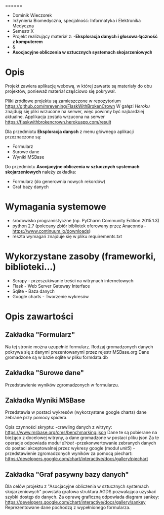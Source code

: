 ======
- Dominik Wieczorek
- Inżynieria Biomedyczna, specjalność: Informatyka i Elektronika Medyczna
- Semestr X
- Projekt realizujący materiał z:
 -**Eksploracja danych i głosowa łączność z komputerem**
- &
- **Asocjacyjne obliczenia w sztucznych systemach skojarzeniowych**

Opis
==============

Projekt zawiera aplikację webową, w której zawarte są materiały do obu projektów, ponieważ materiał
częściowo się pokrywał.

Pliki źródłowe projektu są zamieszczone w repozytorium https://github.com/mrevening/FlaskWithBrokenCrown
W gałęzi *Heroku* znajdują się pliki wrzucone na serwer, więc powinny być najbardziej aktualne.
Applikacja została wrzucona na serwer https://flaskwithbrokencrown.herokuapp.com/result

Dla przedmiotu **Eksploracja danych** z menu głównego aplikacji przeznaczone są:
- Formularz
- Surowe dane
- Wyniki MSBase

Do przedmiotu **Asocjacyjne obliczenia w sztucznych systemach skojarzeniowych** należy zakładka:
- Formularz (do generownia nowych rekordów)
- Graf bazy danych


Wymagania systemowe
==============
- środowisko programistyczne (np. PyCharm Community Edition 2015.1.3)
- python 2.7 (polecany zbiór bibliotek oferowany przez Anaconda - https://www.continuum.io/downloads)
- reszta wymagań znajduje się w pliku requirements.txt

Wykorzystane zasoby (frameworki, biblioteki...)
==============

- Scrapy - przeszukiwanie treści na witrynach internetowych
- Flask - Web Server Gateway Interface
- Sqlite - Baza danych
- Google charts - Tworzenie wykresów


Opis zawartości
==============
Zakładka "Formularz"
--------------

Na tej stronie można uzupełnić formularz. Rodzaj gromadzonych danych pokrywa się z danymi prezentowanymi przez
rejestr MSBase.org Dane gromadzone są w bazie sqlite w pliku formdata.db

Zakładka "Surowe dane"
--------------

Przedstawienie wyników zgromadzonych w formularzu.

Zakładka Wyniki MSBase
--------------
Przedstawia w postaci wykresów (wykorzystane google charts) dane zebrane przy pomocy spidera.

Opis czynności skryptu:
-crawling danych z witryny: https://www.msbase.org/cms/benchmarking.json
    Dane te są pobierane na bieżąco z docelowej witryny, a dane gromadzone w postaci pliku json
    Za te operacje odpowiada moduł *dirbot*
-przekonwertowanie zebranych danych do postaci akceptowalnej przez wykresy google (moduł *unit5*)
-przedstawienie zgromadzonych wyników za pomocą piechart:
    https://developers.google.com/chart/interactive/docs/gallery/piechart

Zakładka "Graf pasywny bazy danych"
--------------

Dla celów projektu z "Asocjacyjne obliczenia w sztucznych systemach skojarzeniowych" powstała grafowa struktura AGDS
pozwalająca uzyskać szybki dostęp do danych.
Za oprawę graficzną odpowiada diagram sankey: https://developers.google.com/chart/interactive/docs/gallery/sankey
Reprezentowane dane pochodzą z wypełnionego formularza.

